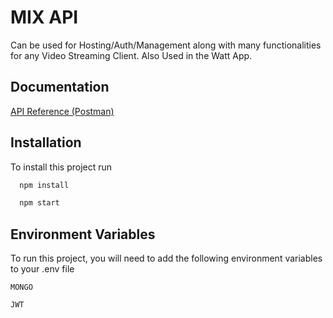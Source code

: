 # MIX API

Can be used for Hosting/Auth/Management along with many functionalities for any Video Streaming Client.
Also Used in the Watt App.


## Documentation

[API Reference (Postman)](https://documenter.getpostman.com/view/16265497/2s93JqTkcF)


## Installation

To install this project run

```bash
  npm install
```
```bash
  npm start
```


## Environment Variables

To run this project, you will need to add the following environment variables to your .env file

`MONGO`

`JWT`

